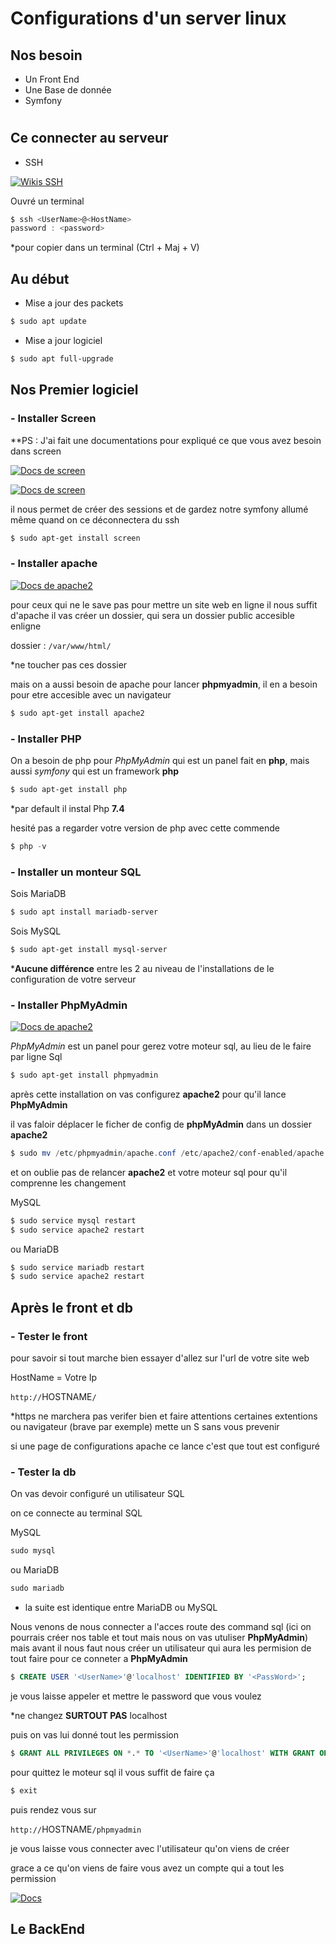 # Configurations d'un server linux

## Nos besoin

- Un Front End 
- Une Base de donnée
- Symfony

#


## Ce connecter au serveur

- SSH

[![Wikis SSH](https://img.shields.io/badge/Wikis-SSH-3960ef)](https://fr.wikipedia.org/wiki/Secure_Shell)

Ouvré un terminal

```powershell
$ ssh <UserName>@<HostName>
password : <password>
```

*pour copier dans un terminal (Ctrl + Maj + V)

## Au début

- Mise a jour des packets

```powershell
$ sudo apt update
```

- Mise a jour logiciel

```powershell
$ sudo apt full-upgrade 
```

## Nos Premier logiciel

### - Installer Screen 

**PS : J'ai fait une documentations pour expliqué ce que vous avez besoin dans screen

[![Docs de screen](https://img.shields.io/badge/MyDocs-Screen-FF0000)](https://github.com/TheMaxium69/MyDocumentation/blob/main/Linux/Screen.md)

[![Docs de screen](https://img.shields.io/badge/Docs-Screen-3960ef)](https://doc.ubuntu-fr.org/screen/)


il nous permet de créer des sessions et de gardez notre symfony allumé même quand on ce déconnectera du ssh

```powershell
$ sudo apt-get install screen
```

### - Installer apache

[![Docs de apache2](https://img.shields.io/badge/Docs-Apache2-3960ef)](https://doc.ubuntu-fr.org/apache2/)

pour ceux qui ne le save pas pour mettre un site web en ligne il nous suffit d'apache il vas créer un dossier, qui sera un dossier public accesible enligne

dossier : ``/var/www/html/``

*ne toucher pas ces dossier

mais on a aussi besoin de apache pour lancer **phpmyadmin**, il en a besoin pour etre accesible avec un navigateur

```powershell
$ sudo apt-get install apache2
```

### - Installer PHP

On a besoin de php pour *PhpMyAdmin* qui est un panel fait en **php**, mais aussi *symfony* qui est un framework **php**

```powershell
$ sudo apt-get install php
```

*par default il instal Php **7.4**

hesité pas a regarder votre version de php avec cette commende

```powershell
$ php -v
```

### - Installer un monteur SQL

Sois MariaDB

```powershell
$ sudo apt install mariadb-server
```

Sois MySQL

```powershell
$ sudo apt-get install mysql-server
```

***Aucune différence** entre les 2 au niveau de l'installations de le configuration de votre serveur

### - Installer PhpMyAdmin

[![Docs de apache2](https://img.shields.io/badge/Docs-PhpMyAdmin-3960ef)](https://doc.ubuntu-fr.org/phpmyadmin/)

*PhpMyAdmin* est un panel pour gerez votre moteur sql, au lieu de le faire par ligne Sql

```powershell
$ sudo apt-get install phpmyadmin
```

après cette installation on vas configurez **apache2** pour qu'il lance **PhpMyAdmin**

il vas faloir déplacer le ficher de config de **phpMyAdmin** dans un dossier **apache2**

```powershell
$ sudo mv /etc/phpmyadmin/apache.conf /etc/apache2/conf-enabled/apache.conf
```

et on oublie pas de relancer **apache2** et votre moteur sql pour qu'il comprenne les changement

MySQL
```powershell
$ sudo service mysql restart
$ sudo service apache2 restart
```
ou MariaDB
```powershell
$ sudo service mariadb restart
$ sudo service apache2 restart
```

## Après le front et db

### - Tester le front

pour savoir si tout marche bien essayer d'allez sur l'url de votre site web

HostName = Votre Ip

``http://``HOSTNAME``/``

*https ne marchera pas verifer bien et faire attentions certaines extentions ou navigateur (brave par exemple) mette un S sans vous prevenir

si une page de configurations apache ce lance c'est que tout est configuré

### - Tester la db

On vas devoir configuré un utilisateur SQL

on ce connecte au terminal SQL

MySQL
```powershell
sudo mysql
```
ou MariaDB
```powershell
sudo mariadb
```

* la suite est identique entre MariaDB ou MySQL

Nous venons de nous connecter a l'acces route des command sql (ici on pourrais créer nos table et tout mais nous on vas utuliser **PhpMyAdmin**) 
mais avant il nous faut nous créer un utilisateur qui aura les permision de tout faire pour ce conneter a **PhpMyAdmin**

```sql
$ CREATE USER '<UserName>'@'localhost' IDENTIFIED BY '<PassWord>';
```

je vous laisse appeler et mettre le password que vous voulez 

*ne changez **SURTOUT PAS** localhost

puis on vas lui donné tout les permission

```sql
$ GRANT ALL PRIVILEGES ON *.* TO '<UserName>'@'localhost' WITH GRANT OPTION;
```

pour quittez le moteur sql il vous suffit de faire ça

```sql
$ exit
```

puis rendez vous sur 

``http://``HOSTNAME``/phpmyadmin``

je vous laisse vous connecter avec l'utilisateur qu'on viens de créer 

grace a ce qu'on viens de faire vous avez un compte qui a tout les permission

[![Docs](https://img.shields.io/badge/Docs-En%20Cas%20De%20Probleme-3960ef)](https://www.digitalocean.com/community/tutorials/how-to-install-and-secure-phpmyadmin-on-debian-9)

## Le BackEnd
